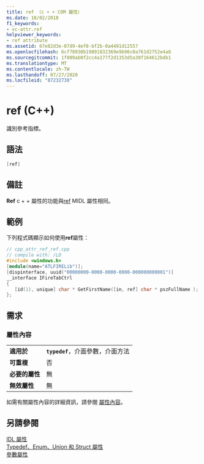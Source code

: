 ```yaml
---
title: ref （c + + COM 屬性）
ms.date: 10/02/2018
f1_keywords:
- vc-attr.ref
helpviewer_keywords:
- ref attribute
ms.assetid: 67e82d3e-07d9-4ef8-bf2b-0a4491d12557
ms.openlocfilehash: 6cf78930b19891832369e9b96c0a761d2752e4a8
ms.sourcegitcommit: 1f009ab0f2cc4a177f2d1353d5a38f164612bdb1
ms.translationtype: MT
ms.contentlocale: zh-TW
ms.lasthandoff: 07/27/2020
ms.locfileid: "87232738"
---
```

# <a name="ref-c"></a>ref (C++)

識別參考指標。

## <a name="syntax"></a>語法

```cpp
[ref]
```

## <a name="remarks"></a>備註

**Ref** c + + 屬性的功能與[ref](/windows/win32/Midl/ref) MIDL 屬性相同。

## <a name="example"></a>範例

下列程式碼顯示如何使用**ref**屬性：

```cpp
// cpp_attr_ref_ref.cpp
// compile with: /LD
#include <windows.h>
[module(name="ATLFIRELib")];
[dispinterface, uuid("00000000-0000-0000-0000-000000000001")]
__interface IFireTabCtrl
{
   [id(1), unique] char * GetFirstName([in, ref] char * pszFullName );
};
```

## <a name="requirements"></a>需求

### <a name="attribute-context"></a>屬性內容

|||
|-|-|
|**適用於**|**`typedef`**，介面參數，介面方法|
|**可重複**|否|
|**必要的屬性**|無|
|**無效屬性**|無|

如需有關屬性內容的詳細資訊，請參閱 [屬性內容](cpp-attributes-com-net.md#contexts)。

## <a name="see-also"></a>另請參閱

[IDL 屬性](idl-attributes.md)<br/>
[Typedef、Enum、Union 和 Struct 屬性](typedef-enum-union-and-struct-attributes.md)<br/>
[參數屬性](parameter-attributes.md)
